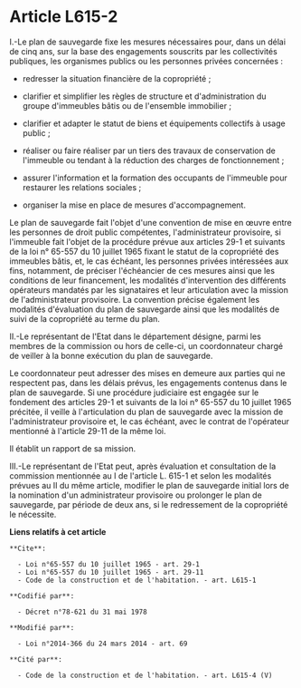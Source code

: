 # Article L615-2

I.-Le plan de sauvegarde fixe les mesures nécessaires pour, dans un délai de cinq ans, sur la base des engagements souscrits
par les collectivités publiques, les organismes publics ou les personnes privées concernées :

- redresser la situation financière de la copropriété ;

- clarifier et simplifier les règles de structure et d'administration du groupe d'immeubles bâtis ou de l'ensemble
immobilier ;

- clarifier et adapter le statut de biens et équipements collectifs à usage public ;

- réaliser ou faire réaliser par un tiers des travaux de conservation de l'immeuble ou tendant à la réduction des charges de
fonctionnement ;

- assurer l'information et la formation des occupants de l'immeuble pour restaurer les relations sociales ;

- organiser la mise en place de mesures d'accompagnement. 

Le plan de sauvegarde fait l'objet d'une convention de mise en œuvre entre les personnes de droit public compétentes,
l'administrateur provisoire, si l'immeuble fait l'objet de la procédure prévue aux articles 29-1 et suivants de la loi n°
65-557 du 10 juillet 1965 fixant le statut de la copropriété des immeubles bâtis, et, le cas échéant, les personnes privées
intéressées aux fins, notamment, de préciser l'échéancier de ces mesures ainsi que les conditions de leur financement, les
modalités d'intervention des différents opérateurs mandatés par les signataires et leur articulation avec la mission de
l'administrateur provisoire. La convention précise également les modalités d'évaluation du plan de sauvegarde ainsi que les
modalités de suivi de la copropriété au terme du plan. 

II.-Le représentant de l'Etat dans le département désigne, parmi les membres de la commission ou hors de celle-ci, un
coordonnateur chargé de veiller à la bonne exécution du plan de sauvegarde. 

Le coordonnateur peut adresser des mises en demeure aux parties qui ne respectent pas, dans les délais prévus, les
engagements contenus dans le plan de sauvegarde. Si une procédure judiciaire est engagée sur le fondement des articles 29-1
et suivants de la loi n° 65-557 du 10 juillet 1965 précitée, il veille à l'articulation du plan de sauvegarde avec la mission
de l'administrateur provisoire et, le cas échéant, avec le contrat de l'opérateur mentionné à l'article 29-11 de la même
loi. 

Il établit un rapport de sa mission. 

III.-Le représentant de l'Etat peut, après évaluation et consultation de la commission mentionnée au I de l'article L. 615-1
et selon les modalités prévues au II du même article, modifier le plan de sauvegarde initial lors de la nomination d'un
administrateur provisoire ou prolonger le plan de sauvegarde, par période de deux ans, si le redressement de la copropriété
le nécessite.

**Liens relatifs à cet article**

	**Cite**:

	  - Loi n°65-557 du 10 juillet 1965 - art. 29-1
	  - Loi n°65-557 du 10 juillet 1965 - art. 29-11
	  - Code de la construction et de l'habitation. - art. L615-1

	**Codifié par**:

	  - Décret n°78-621 du 31 mai 1978

	**Modifié par**:

	  - Loi n°2014-366 du 24 mars 2014 - art. 69

	**Cité par**:

	  - Code de la construction et de l'habitation. - art. L615-4 (V)
